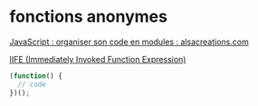 # fonctions anonymes

[JavaScript : organiser son code en modules : alsacreations.com](http://www.alsacreations.com/article/lire/565-JavaScript-organiser-son-code-en-modules.html)

[IIFE (Immediately Invoked Function Expression)](https://developer.mozilla.org/fr/docs/Glossaire/IIFE)

```javascript
(function() {
  // code
})();
```
